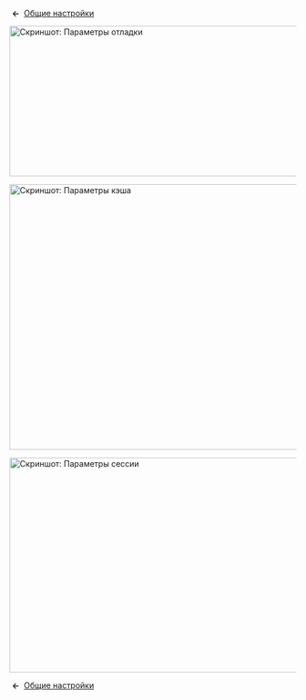 <!-- Filename: Help4.x:Site_Global_Configuration_System / Display title: Общие настройки: Система -->

 **←**  [Общие
настройки](https://docs.joomla.org/Help4.x:Site_Global_Configuration/ru#system "Help4.x:Site Global Configuration/ru")

<img
src="https://docs.joomla.org/images/thumb/b/bb/Help-4x-Global-Configuration-system-debug-subscreen-ru.png/800px-Help-4x-Global-Configuration-system-debug-subscreen-ru.png"
decoding="async"
srcset="https://docs.joomla.org/images/thumb/b/bb/Help-4x-Global-Configuration-system-debug-subscreen-ru.png/1200px-Help-4x-Global-Configuration-system-debug-subscreen-ru.png 1.5x, https://docs.joomla.org/images/b/bb/Help-4x-Global-Configuration-system-debug-subscreen-ru.png 2x"
data-file-width="1498" data-file-height="494" width="800" height="264"
alt="Скриншот: Параметры отладки" />

<img
src="https://docs.joomla.org/images/thumb/6/62/Help-4x-Global-Configuration-system-cache-subscreen-ru.png/800px-Help-4x-Global-Configuration-system-cache-subscreen-ru.png"
decoding="async"
srcset="https://docs.joomla.org/images/thumb/6/62/Help-4x-Global-Configuration-system-cache-subscreen-ru.png/1200px-Help-4x-Global-Configuration-system-cache-subscreen-ru.png 1.5x, https://docs.joomla.org/images/6/62/Help-4x-Global-Configuration-system-cache-subscreen-ru.png 2x"
data-file-width="1498" data-file-height="872" width="800" height="466"
alt="Скриншот: Параметры кэша" />

<img
src="https://docs.joomla.org/images/thumb/8/8a/Help-4x-Global-Configuration-system-session-subscreen-ru.png/800px-Help-4x-Global-Configuration-system-session-subscreen-ru.png"
decoding="async"
srcset="https://docs.joomla.org/images/thumb/8/8a/Help-4x-Global-Configuration-system-session-subscreen-ru.png/1200px-Help-4x-Global-Configuration-system-session-subscreen-ru.png 1.5x, https://docs.joomla.org/images/8/8a/Help-4x-Global-Configuration-system-session-subscreen-ru.png 2x"
data-file-width="1498" data-file-height="706" width="800" height="377"
alt="Скриншот: Параметры сессии" />

 **←**  [Общие
настройки](https://docs.joomla.org/Help4.x:Site_Global_Configuration/ru#system "Help4.x:Site Global Configuration/ru")
